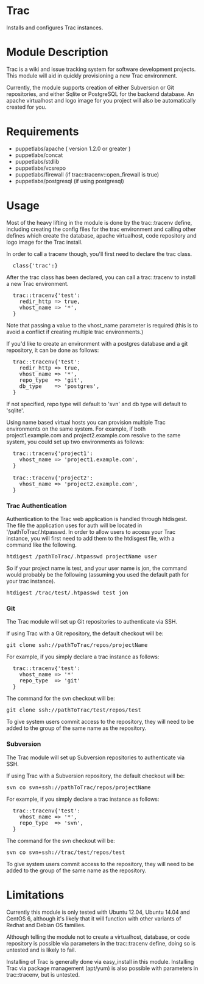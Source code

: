 # Trac

Installs and configures Trac instances.

# Module Description

Trac is a wiki and issue tracking system for software development projects. This module
will aid in quickly provisioning a new Trac environment.

Currently, the module supports creation of either Subversion or Git repositories, and
either Sqlite or PostgreSQL for the backend database. An apache virtualhost and logo image
for you project will also be automatically created for you.

# Requirements

 * puppetlabs/apache ( version 1.2.0 or greater )
 * puppetlabs/concat
 * puppetlabs/stdlib
 * puppetlabs/vcsrepo
 * puppetlabs/firewall (if trac::tracenv::open_firewall is true)
 * puppetlabs/postgresql (if using postgresql)
 
# Usage

Most of the heavy lifting in the module is done by the trac::tracenv define, including
creating the config files for the trac environment and calling other defines which create
the database, apache virtualhost, code repository and logo image for the Trac install. 

In order to call a tracenv though, you'll first need to declare the trac class.

<pre>
  class{'trac':}
</pre>

After the trac class has been declared, you can call a trac::tracenv to install a new
Trac environment.

<pre>
  trac::tracenv{'test':
    redir_http => true,
    vhost_name => '*',
  }
</pre>

Note that passing a value to the vhost_name parameter is required (this is to avoid
a conflict if creating multiple trac environments.)

If you'd like to create an environment with a postgres database and a git repository,
it can be done as follows:

<pre>
  trac::tracenv{'test':
    redir_http => true,
    vhost_name => '*',
    repo_type  => 'git',
    db_type    => 'postgres',
  }
</pre>

If not specified, repo type will default to 'svn' and db type will default to 'sqlite'.

Using name based virtual hosts you can provision multiple Trac environments on the same
system. For example, if both project1.example.com and project2.example.com resolve to
the same system, you could set up two environments as follows:

<pre>
  trac::tracenv{'project1':
    vhost_name => 'project1.example.com',
  }
  
  trac::tracenv{'project2':
    vhost_name => 'project2.example.com',
  }
</pre>

### Trac Authentication

Authentication to the Trac web application is handled through htdisgest. The file
the application uses for auth will be located in '/pathToTrac/.htpasswd. In order to
allow users to access your Trac instance, you will first need to add them to the htdisgest
file, with a command like the following.

<pre>
htdigest /pathToTrac/.htpasswd projectName user
</pre>

So if your project name is test, and your user name is jon, the command would probably be
the following (assuming you used the default path for your trac instance).

<pre>
htdigest /trac/test/.htpasswd test jon
</pre>

### Git

The Trac module will set up Git repositories to authenticate via SSH.

If using Trac with a Git repository, the default checkout will be:

<pre>
git clone ssh://pathToTrac/repos/projectName
</pre>

For example, if you simply declare a trac instance as follows:

<pre>
  trac::tracenv{'test':
    vhost_name => '*'
    repo_type  => 'git'
  }
</pre>

The command for the svn checkout will be:

<pre>
git clone ssh://pathToTrac/test/repos/test
</pre>

To give system users commit access to the repository, they will need to be added to the
group of the same name as the repository.

### Subversion

The Trac module will set up Subversion repositories to authenticate via SSH.

If using Trac with a Subversion repository, the default checkout will be:

<pre>
svn co svn+ssh://pathToTrac/repos/projectName
</pre>

For example, if you simply declare a trac instance as follows:

<pre>
  trac::tracenv{'test':
    vhost_name => '*',
    repo_type  => 'svn',
  }
</pre>

The command for the svn checkout will be:

<pre>
svn co svn+ssh://trac/test/repos/test
</pre>

To give system users commit access to the repository, they will need to be added to the
group of the same name as the repository.

# Limitations

Currently this module is only tested with Ubuntu 12.04, Ubuntu 14.04 and CentOS 6, although 
it's likely that it will function with other variants of Redhat and Debian OS families. 

Although telling the module not to create a virtualhost, database, or code repository
is possible via parameters in the trac::tracenv define, doing so is untested and is
likely to fail.

Installing of Trac is generally done via easy_install in this module. Installing Trac via 
package management (apt/yum) is also possible with parameters in trac::tracenv, but is 
untested. 
